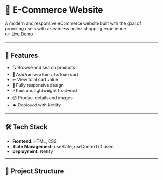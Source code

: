 # 🛒 E-Commerce Website

A modern and responsive eCommerce website built with the goal of providing users with a seamless online shopping experience.  
👉 [Live Demo](https://wondrous-boba-1e4271.netlify.app)

---

## 🚀 Features

- 🔍 Browse and search products
- 🛒 Add/remove items to/from cart
- 💵 View total cart value
- 📱 Fully responsive design
- ⚡ Fast and lightweight front-end
- 📦 Product details and images
- ☁️ Deployed with Netlify

---

## 🛠️ Tech Stack

- **Frontend:** HTML, CSS
- **State Management:** useState, useContext (if used)
- **Deployment:** Netlify

---

## 📁 Project Structure

